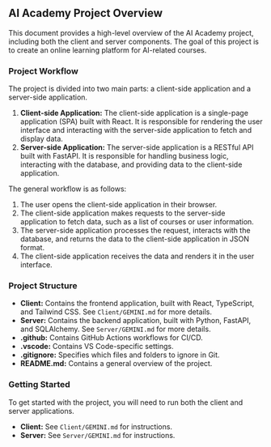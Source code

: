 ## AI Academy Project Overview

This document provides a high-level overview of the AI Academy project, including both the client and server components. The goal of this project is to create an online learning platform for AI-related courses.

### Project Workflow

The project is divided into two main parts: a client-side application and a server-side application.

1.  **Client-side Application:** The client-side application is a single-page application (SPA) built with React. It is responsible for rendering the user interface and interacting with the server-side application to fetch and display data.
2.  **Server-side Application:** The server-side application is a RESTful API built with FastAPI. It is responsible for handling business logic, interacting with the database, and providing data to the client-side application.

The general workflow is as follows:

1.  The user opens the client-side application in their browser.
2.  The client-side application makes requests to the server-side application to fetch data, such as a list of courses or user information.
3.  The server-side application processes the request, interacts with the database, and returns the data to the client-side application in JSON format.
4.  The client-side application receives the data and renders it in the user interface.

### Project Structure

-   **Client:** Contains the frontend application, built with React, TypeScript, and Tailwind CSS. See `Client/GEMINI.md` for more details.
-   **Server:** Contains the backend application, built with Python, FastAPI, and SQLAlchemy. See `Server/GEMINI.md` for more details.
-   **.github:** Contains GitHub Actions workflows for CI/CD.
-   **.vscode:** Contains VS Code-specific settings.
-   **.gitignore:** Specifies which files and folders to ignore in Git.
-   **README.md:** Contains a general overview of the project.

### Getting Started

To get started with the project, you will need to run both the client and server applications.

-   **Client:** See `Client/GEMINI.md` for instructions.
-   **Server:** See `Server/GEMINI.md` for instructions.